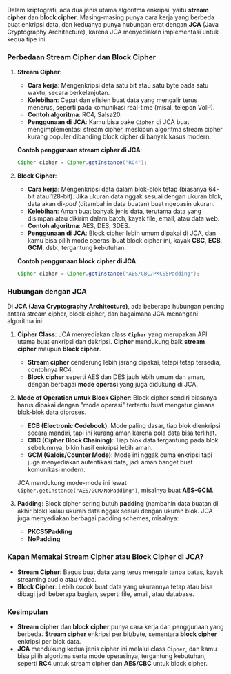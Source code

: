 Dalam kriptografi, ada dua jenis utama algoritma enkripsi, yaitu **stream cipher** dan **block cipher**. Masing-masing punya cara kerja yang berbeda buat enkripsi data, dan keduanya punya hubungan erat dengan **JCA** (Java Cryptography Architecture), karena JCA menyediakan implementasi untuk kedua tipe ini.

### **Perbedaan Stream Cipher dan Block Cipher**

1. **Stream Cipher**:
    - **Cara kerja**: Mengenkripsi data satu bit atau satu byte pada satu waktu, secara berkelanjutan.
    - **Kelebihan**: Cepat dan efisien buat data yang mengalir terus menerus, seperti pada komunikasi real-time (misal, telepon VoIP).
    - **Contoh algoritma**: RC4, Salsa20.
    - **Penggunaan di JCA**: Kamu bisa pake `Cipher` di JCA buat mengimplementasi stream cipher, meskipun algoritma stream cipher kurang populer dibanding block cipher di banyak kasus modern.

   **Contoh penggunaan stream cipher di JCA**:
   ```java
   Cipher cipher = Cipher.getInstance("RC4");
   ```

2. **Block Cipher**:
    - **Cara kerja**: Mengenkripsi data dalam blok-blok tetap (biasanya 64-bit atau 128-bit). Jika ukuran data nggak sesuai dengan ukuran blok, data akan di-*pad* (ditambahin data buatan) buat ngepasin ukuran.
    - **Kelebihan**: Aman buat banyak jenis data, terutama data yang disimpan atau dikirim dalam batch, kayak file, email, atau data web.
    - **Contoh algoritma**: AES, DES, 3DES.
    - **Penggunaan di JCA**: Block cipher lebih umum dipakai di JCA, dan kamu bisa pilih mode operasi buat block cipher ini, kayak **CBC**, **ECB**, **GCM**, dsb., tergantung kebutuhan.

   **Contoh penggunaan block cipher di JCA**:
   ```java
   Cipher cipher = Cipher.getInstance("AES/CBC/PKCS5Padding");
   ```

### **Hubungan dengan JCA**

Di **JCA (Java Cryptography Architecture)**, ada beberapa hubungan penting antara stream cipher, block cipher, dan bagaimana JCA menangani algoritma ini:

1. **Cipher Class**: JCA menyediakan class **`Cipher`** yang merupakan API utama buat enkripsi dan dekripsi. **Cipher** mendukung baik **stream cipher** maupun **block cipher**.
    - **Stream cipher** cenderung lebih jarang dipakai, tetapi tetap tersedia, contohnya RC4.
    - **Block cipher** seperti AES dan DES jauh lebih umum dan aman, dengan berbagai **mode operasi** yang juga didukung di JCA.

2. **Mode of Operation untuk Block Cipher**: Block cipher sendiri biasanya harus dipakai dengan "mode operasi" tertentu buat mengatur gimana blok-blok data diproses.
    - **ECB (Electronic Codebook)**: Mode paling dasar, tiap blok dienkripsi secara mandiri, tapi ini kurang aman karena pola data bisa terlihat.
    - **CBC (Cipher Block Chaining)**: Tiap blok data tergantung pada blok sebelumnya, bikin hasil enkripsi lebih aman.
    - **GCM (Galois/Counter Mode)**: Mode ini nggak cuma enkripsi tapi juga menyediakan autentikasi data, jadi aman banget buat komunikasi modern.

   JCA mendukung mode-mode ini lewat `Cipher.getInstance("AES/GCM/NoPadding")`, misalnya buat **AES-GCM**.

3. **Padding**: Block cipher sering butuh **padding** (nambahin data buatan di akhir blok) kalau ukuran data nggak sesuai dengan ukuran blok. JCA juga menyediakan berbagai padding schemes, misalnya:
    - **PKCS5Padding**
    - **NoPadding**

### **Kapan Memakai Stream Cipher atau Block Cipher di JCA?**
- **Stream Cipher**: Bagus buat data yang terus mengalir tanpa batas, kayak streaming audio atau video.
- **Block Cipher**: Lebih cocok buat data yang ukurannya tetap atau bisa dibagi jadi beberapa bagian, seperti file, email, atau database.

### **Kesimpulan**
- **Stream cipher** dan **block cipher** punya cara kerja dan penggunaan yang berbeda. **Stream cipher** enkripsi per bit/byte, sementara **block cipher** enkripsi per blok data.
- **JCA** mendukung kedua jenis cipher ini melalui class `Cipher`, dan kamu bisa pilih algoritma serta mode operasinya, tergantung kebutuhan, seperti **RC4** untuk stream cipher dan **AES/CBC** untuk block cipher.
